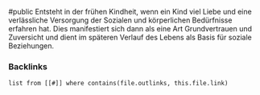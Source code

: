 #public
Entsteht in der frühen Kindheit, wenn ein Kind viel Liebe und eine verlässliche Versorgung der Sozialen und körperlichen Bedürfnisse erfahren hat. Dies manifestiert sich dann als eine Art Grundvertrauen und Zuversicht und dient im späteren Verlauf des Lebens als Basis für soziale Beziehungen.

### Backlinks
```dataview 
list from [[#]] where contains(file.outlinks, this.file.link)
```

